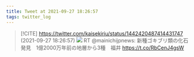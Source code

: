 ```yaml
---
title: Tweet at 2021-09-27 18:26:57
tags: twitter_log
---
```


> [!CITE] https://twitter.com/kaisekiriu/status/1442420487414431747 (2021-09-27 18:26:57)
> ![](https://twitter.com/kaisekiriu/status/1442420487414431747)
> RT @mainichijpnews: 新種ゴキブリ類の化石発見　1億2000万年前の地層から3種　福井 https://t.co/RbCenJ4gsW
